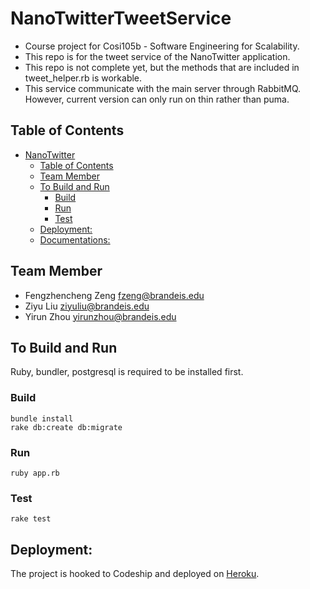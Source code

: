# NanoTwitterTweetService
* Course project for Cosi105b - Software Engineering for Scalability.
* This repo is for the tweet service of the NanoTwitter application.
* This repo is not complete yet, but the methods that are included in tweet_helper.rb is workable.
* This service communicate with the main server through RabbitMQ. However, current version can only run on thin rather than puma.

## Table of Contents
- [NanoTwitter](#nanotwitter)
  - [Table of Contents](#table-of-contents)
  - [Team Member](#team-member)
  - [To Build and Run](#to-build-and-run)
    - [Build](#build)
    - [Run](#run)
    - [Test](#test)
  - [Deployment:](#deployment)
  - [Documentations:](#documentations)

## Team Member
* Fengzhencheng Zeng fzeng@brandeis.edu
* Ziyu Liu ziyuliu@brandeis.edu
* Yirun Zhou yirunzhou@brandeis.edu

## To Build and Run
Ruby, bundler, postgresql is required to be installed first.

### Build
```
bundle install
rake db:create db:migrate
```
### Run
```
ruby app.rb
```

### Test
```
rake test
```

## Deployment:
The project is hooked to Codeship and deployed on [Heroku](https://nano-twitter-sits.herokuapp.com/).
